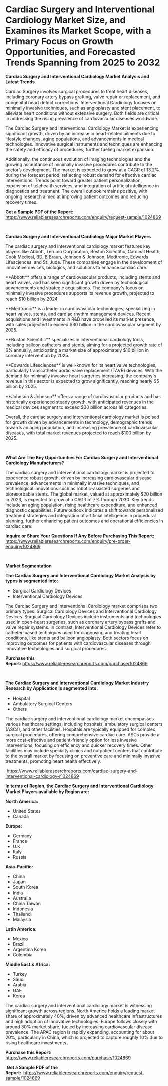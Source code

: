 <p><h1>Cardiac Surgery and Interventional Cardiology Market Size, and Examines its Market Scope, with a Primary Focus on Growth Opportunities, and Forecasted Trends Spanning from 2025 to 2032</h1></p><p><strong>Cardiac Surgery and Interventional Cardiology Market Analysis and Latest Trends</strong></p>
<p><p>Cardiac Surgery involves surgical procedures to treat heart diseases, including coronary artery bypass grafting, valve repair or replacement, and congenital heart defect corrections. Interventional Cardiology focuses on minimally invasive techniques, such as angioplasty and stent placement, to alleviate heart conditions without extensive surgery. Both fields are critical in addressing the rising prevalence of cardiovascular diseases worldwide.</p><p>The Cardiac Surgery and Interventional Cardiology Market is experiencing significant growth, driven by an increase in heart-related ailments due to lifestyle changes, aging populations, and advancements in medical technologies. Innovative surgical instruments and techniques are enhancing the safety and efficacy of procedures, further fueling market expansion. </p><p>Additionally, the continuous evolution of imaging technologies and the growing acceptance of minimally invasive procedures contribute to the sector’s development. The market is expected to grow at a CAGR of 13.2% during the forecast period, reflecting robust demand for effective cardiac interventions. Trends point toward greater patient personalization, expansion of telehealth services, and integration of artificial intelligence in diagnostics and treatment. The overall outlook remains positive, with ongoing research aimed at improving patient outcomes and reducing recovery times.</p></p>
<p><strong>Get a Sample PDF of the Report:&nbsp;</strong> <a href="https://www.reliableresearchreports.com/enquiry/request-sample/1024869?utm_campaign=2803&utm_medium=2&utm_source=Github&utm_content=ia&utm_term=18042025&utm_id=cardiac-surgery-and-interventional-cardiology">https://www.reliableresearchreports.com/enquiry/request-sample/1024869</a></p>
<p>&nbsp;</p>
<p><strong>Cardiac Surgery and Interventional Cardiology Major Market Players</strong></p>
<p><p>The cardiac surgery and interventional cardiology market features key players like Abbott, Terumo Corporation, Boston Scientific, Cardinal Health, Cook Medical, BD, B Braun, Johnson & Johnson, Medtronic, Edwards Lifesciences, and St. Jude. These companies engage in the development of innovative devices, biologics, and solutions to enhance cardiac care.</p><p>**Abbott** offers a range of cardiovascular products, including stents and heart valves, and has seen significant growth driven by technological advancements and strategic acquisitions. The company's focus on minimally invasive procedures supports its revenue growth, projected to reach $10 billion by 2024.</p><p>**Medtronic** is a leader in cardiovascular technologies, specializing in heart valves, stents, and cardiac rhythm management devices. Recent acquisitions and investments in R&D have propelled its market presence, with sales projected to exceed $30 billion in the cardiovascular segment by 2025.</p><p>**Boston Scientific** specializes in interventional cardiology tools, including balloon catheters and stents, aiming for a projected growth rate of 6% annually, anticipating a market size of approximately $10 billion in coronary intervention by 2025.</p><p>**Edwards Lifesciences** is well-known for its heart valve technologies, particularly transcatheter aortic valve replacement (TAVR) devices. With the demand for minimally invasive heart surgeries increasing, the company's revenue in this sector is expected to grow significantly, reaching nearly $5 billion by 2025.</p><p>**Johnson & Johnson** offers a range of cardiovascular products and has historically experienced steady growth, with anticipated revenues in the medical devices segment to exceed $30 billion across all categories.</p><p>Overall, the cardiac surgery and interventional cardiology market is poised for growth driven by advancements in technology, demographic trends towards an aging population, and increasing prevalence of cardiovascular diseases, with total market revenues projected to reach $100 billion by 2025.</p></p>
<p>&nbsp;</p>
<p><strong>What Are The Key Opportunities For Cardiac Surgery and Interventional Cardiology Manufacturers?</strong></p>
<p><p>The cardiac surgery and interventional cardiology market is projected to experience robust growth, driven by increasing cardiovascular disease prevalence, advancements in minimally invasive techniques, and technological innovations such as robotic-assisted surgeries and bioresorbable stents. The global market, valued at approximately $20 billion in 2023, is expected to grow at a CAGR of 7% through 2030. Key trends include an aging population, rising healthcare expenditure, and enhanced diagnostic capabilities. Future outlook indicates a shift towards personalized treatment strategies and integration of artificial intelligence in procedural planning, further enhancing patient outcomes and operational efficiencies in cardiac care.</p></p>
<p><strong>Inquire or Share Your Questions If Any Before Purchasing This Report:</strong> <a href="https://www.reliableresearchreports.com/enquiry/pre-order-enquiry/1024869?utm_campaign=2803&utm_medium=2&utm_source=Github&utm_content=ia&utm_term=18042025&utm_id=cardiac-surgery-and-interventional-cardiology">https://www.reliableresearchreports.com/enquiry/pre-order-enquiry/1024869</a></p>
<p>&nbsp;</p>
<p><strong>Market Segmentation</strong></p>
<p><strong>The Cardiac Surgery and Interventional Cardiology Market Analysis by types is segmented into:</strong></p>
<p><ul><li>Surgical Cardiology Devices</li><li>Interventional Cardiology Devices</li></ul></p>
<p><p>The Cardiac Surgery and Interventional Cardiology market comprises two primary types: Surgical Cardiology Devices and Interventional Cardiology Devices. Surgical Cardiology Devices include instruments and technologies used in open-heart surgeries, such as coronary artery bypass grafts and valve repair systems. In contrast, Interventional Cardiology Devices refer to catheter-based techniques used for diagnosing and treating heart conditions, like stents and balloon angioplasty. Both sectors focus on improving outcomes for patients with cardiovascular diseases through innovative technologies and surgical procedures.</p></p>
<p><strong>Purchase this Report:&nbsp;</strong><a href="https://www.reliableresearchreports.com/purchase/1024869?utm_campaign=2803&utm_medium=2&utm_source=Github&utm_content=ia&utm_term=18042025&utm_id=cardiac-surgery-and-interventional-cardiology">https://www.reliableresearchreports.com/purchase/1024869</a></p>
<p>&nbsp;</p>
<p><strong>The Cardiac Surgery and Interventional Cardiology Market Industry Research by Application is segmented into:</strong></p>
<p><ul><li>Hospital</li><li>Ambulatory Surgical Centers</li><li>Others</li></ul></p>
<p><p>The cardiac surgery and interventional cardiology market encompasses various healthcare settings, including hospitals, ambulatory surgical centers (ASCs), and other facilities. Hospitals are typically equipped for complex surgical procedures, offering comprehensive cardiac care. ASCs provide a more cost-effective and patient-friendly option for less invasive interventions, focusing on efficiency and quicker recovery times. Other facilities may include specialty clinics and outpatient centers that contribute to the overall market by focusing on preventive care and minimally invasive treatments, promoting heart health effectively.</p></p>
<p><a href="https://www.reliableresearchreports.com/cardiac-surgery-and-interventional-cardiology-r1024869?utm_campaign=2803&utm_medium=2&utm_source=Github&utm_content=ia&utm_term=18042025&utm_id=cardiac-surgery-and-interventional-cardiology">&nbsp;https://www.reliableresearchreports.com/cardiac-surgery-and-interventional-cardiology-r1024869</a></p>
<p><strong>In terms of Region, the Cardiac Surgery and Interventional Cardiology Market Players available by Region are:</strong></p>
<p>
    <p> <strong> North America: </strong>
        <ul>
            <li>United States</li>
            <li>Canada</li>
        </ul>
        </p> 
    <p> <strong> Europe: </strong>
        <ul>
            <li>Germany</li>
            <li>France</li>
            <li>U.K.</li>
            <li>Italy</li>
            <li>Russia</li>
        </ul>
        </p> 
    <p> <strong> Asia-Pacific: </strong>
        <ul>
            <li>China</li>
            <li>Japan</li>
            <li>South Korea</li>
            <li>India</li>
            <li>Australia</li>
            <li>China Taiwan</li>
            <li>Indonesia</li>
            <li>Thailand</li>
            <li>Malaysia</li>
        </ul>
        </p> 
    <p> <strong> Latin America: </strong>
        <ul>
            <li>Mexico</li>
            <li>Brazil</li>
            <li>Argentina Korea</li>
            <li>Colombia</li>
        </ul>
        </p> 
    <p> <strong> Middle East & Africa: </strong>
        <ul>
            <li>Turkey</li>
            <li>Saudi</li>
            <li>Arabia</li>
            <li>UAE</li>
            <li>Korea</li>
        </ul>
    </p>
    </p>
<p><p>The cardiac surgery and interventional cardiology market is witnessing significant growth across regions. North America holds a leading market share of approximately 40%, driven by advanced healthcare infrastructures and high adoption of innovative technologies. Europe follows closely with around 30% market share, fueled by increasing cardiovascular disease prevalence. The APAC region is rapidly expanding, accounting for about 20%, particularly in China, which is projected to capture roughly 10% due to rising healthcare investments.</p></p>
<p><strong>Purchase this Report: </strong><a href="https://www.reliableresearchreports.com/purchase/1024869?utm_campaign=2803&utm_medium=2&utm_source=Github&utm_content=ia&utm_term=18042025&utm_id=cardiac-surgery-and-interventional-cardiology">https://www.reliableresearchreports.com/purchase/1024869</a></p>
<p>&nbsp;<strong>Get a Sample PDF of the Report:&nbsp;&nbsp;</strong><a href="https://www.reliableresearchreports.com/enquiry/request-sample/1024869?utm_campaign=2803&utm_medium=2&utm_source=Github&utm_content=ia&utm_term=18042025&utm_id=cardiac-surgery-and-interventional-cardiology">https://www.reliableresearchreports.com/enquiry/request-sample/1024869</a></p>
<p><strong></strong></p>
<p><p></p><p></p><p></p></p>